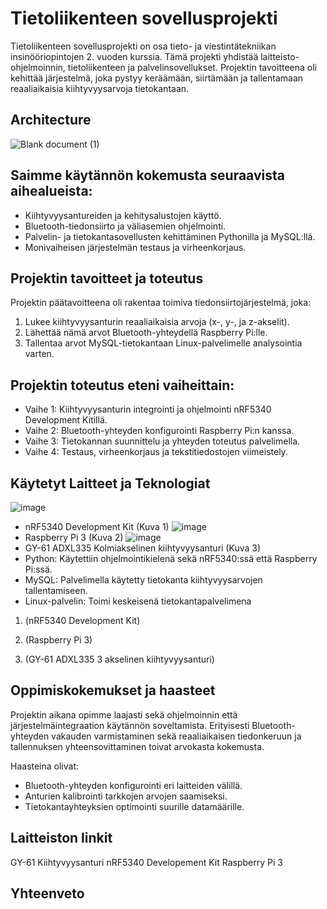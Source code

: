 



# Tietoliikenteen sovellusprojekti
Tietoliikenteen sovellusprojekti on osa tieto- ja viestintätekniikan insinööriopintojen 2. vuoden kurssia. Tämä projekti yhdistää laitteisto-ohjelmoinnin, tietoliikenteen ja palvelinsovellukset. Projektin tavoitteena oli kehittää järjestelmä, joka pystyy keräämään, siirtämään ja tallentamaan reaaliaikaisia kiihtyvyysarvoja tietokantaan.
## Architecture
![Blank document (1)](https://github.com/user-attachments/assets/f0e6158f-fa61-4aba-8872-5d509d09ca10)
## Saimme käytännön kokemusta seuraavista aihealueista:
- Kiihtyvyysantureiden ja kehitysalustojen käyttö.
- Bluetooth-tiedonsiirto ja väliasemien ohjelmointi.
- Palvelin- ja tietokantasovellusten kehittäminen Pythonilla ja MySQL:llä.
- Monivaiheisen järjestelmän testaus ja virheenkorjaus.
## Projektin tavoitteet ja toteutus
Projektin päätavoitteena oli rakentaa toimiva tiedonsiirtojärjestelmä, joka:
1. Lukee kiihtyvyysanturin reaaliaikaisia arvoja (x-, y-, ja z-akselit).
2. Lähettää nämä arvot Bluetooth-yhteydellä Raspberry Pi:lle.
3. Tallentaa arvot MySQL-tietokantaan Linux-palvelimelle analysointia varten.
## Projektin toteutus eteni vaiheittain:
- Vaihe 1: Kiihtyvyysanturin integrointi ja ohjelmointi nRF5340 Development Kitillä.
- Vaihe 2: Bluetooth-yhteyden konfigurointi Raspberry Pi:n kanssa.
- Vaihe 3: Tietokannan suunnittelu ja yhteyden toteutus palvelimella.
- Vaihe 4: Testaus, virheenkorjaus ja tekstitiedostojen viimeistely.
## Käytetyt Laitteet ja Teknologiat
![image](https://github.com/user-attachments/assets/1154c2b3-b45e-4d4b-a344-be6c4a75de87)
- nRF5340 Development Kit (Kuva 1)
 ![image](https://github.com/user-attachments/assets/8a1605dc-d331-468e-a641-49ff65765393)
- Raspberry Pi 3 (Kuva 2)
 ![image](https://github.com/user-attachments/assets/eac1498c-35f9-4b53-ad6c-eb86f3152ad3)
- GY-61 ADXL335 Kolmiakselinen kiihtyvyysanturi (Kuva 3)
- Python: Käytettiin ohjelmointikielenä sekä nRF5340:ssä että Raspberry Pi:ssä.
- MySQL: Palvelimella käytetty tietokanta kiihtyvyysarvojen tallentamiseen.
- Linux-palvelin: Toimi keskeisenä tietokantapalvelimena
 
1.	(nRF5340 Development Kit)
 
2.	(Raspberry Pi 3)
 
3.	(GY-61 ADXL335 3 akselinen kiihtyvyysanturi)

## Oppimiskokemukset ja haasteet
Projektin aikana opimme laajasti sekä ohjelmoinnin että järjestelmäintegraation käytännön soveltamista. Erityisesti Bluetooth-yhteyden vakauden varmistaminen sekä reaaliaikaisen tiedonkeruun ja tallennuksen yhteensovittaminen toivat arvokasta kokemusta.

Haasteina olivat:
- Bluetooth-yhteyden konfigurointi eri laitteiden välillä.
- Anturien kalibrointi tarkkojen arvojen saamiseksi.
- Tietokantayhteyksien optimointi suurille datamäärille.
## Laitteiston linkit
GY-61 Kiihtyvyysanturi
nRF5340 Developement Kit
Raspberry Pi 3
## Yhteenveto
